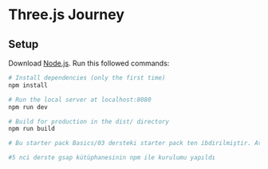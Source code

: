 # Three.js Journey

## Setup
Download [Node.js](https://nodejs.org/en/download/).
Run this followed commands:

``` bash
# Install dependencies (only the first time)
npm install

# Run the local server at localhost:8080
npm run dev

# Build for production in the dist/ directory
npm run build

# Bu starter pack Basics/03 dersteki starter pack ten ibdirilmiştir. Avantajı vite tarafında herşeyin ayarlanmış olması ve proje çalıştığında terminalde Network uRl ini vermesidir bu urli herhangi bir cihazda açarak projemizi canlı bir şekilde görebiliriz.

#5 nci derste gsap kütüphanesinin npm ile kurulumu yapıldı

```

